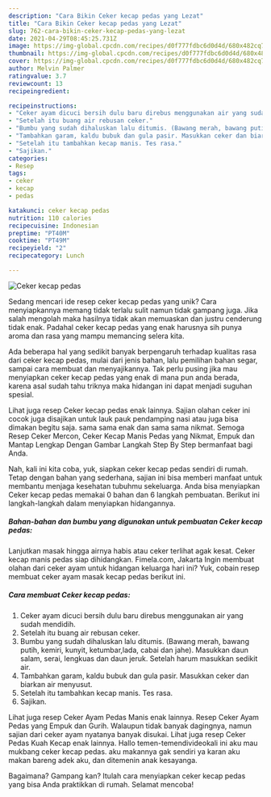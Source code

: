 ```yaml
---
description: "Cara Bikin Ceker kecap pedas yang Lezat"
title: "Cara Bikin Ceker kecap pedas yang Lezat"
slug: 762-cara-bikin-ceker-kecap-pedas-yang-lezat
date: 2021-04-29T08:45:25.731Z
image: https://img-global.cpcdn.com/recipes/d0f777fdbc6d0d4d/680x482cq70/ceker-kecap-pedas-foto-resep-utama.jpg
thumbnail: https://img-global.cpcdn.com/recipes/d0f777fdbc6d0d4d/680x482cq70/ceker-kecap-pedas-foto-resep-utama.jpg
cover: https://img-global.cpcdn.com/recipes/d0f777fdbc6d0d4d/680x482cq70/ceker-kecap-pedas-foto-resep-utama.jpg
author: Melvin Palmer
ratingvalue: 3.7
reviewcount: 13
recipeingredient:

recipeinstructions:
- "Ceker ayam dicuci bersih dulu baru direbus menggunakan air yang sudah mendidih."
- "Setelah itu buang air rebusan ceker."
- "Bumbu yang sudah dihaluskan lalu ditumis. (Bawang merah, bawang putih, kemiri, kunyit, ketumbar,lada, cabai dan jahe). Masukkan daun salam, serai, lengkuas dan daun jeruk. Setelah harum masukkan sedikit air."
- "Tambahkan garam, kaldu bubuk dan gula pasir. Masukkan ceker dan biarkan air menyusut."
- "Setelah itu tambahkan kecap manis. Tes rasa."
- "Sajikan."
categories:
- Resep
tags:
- ceker
- kecap
- pedas

katakunci: ceker kecap pedas 
nutrition: 110 calories
recipecuisine: Indonesian
preptime: "PT40M"
cooktime: "PT49M"
recipeyield: "2"
recipecategory: Lunch

---
```



![Ceker kecap pedas](https://img-global.cpcdn.com/recipes/d0f777fdbc6d0d4d/680x482cq70/ceker-kecap-pedas-foto-resep-utama.jpg)

Sedang mencari ide resep ceker kecap pedas yang unik? Cara menyiapkannya memang tidak terlalu sulit namun tidak gampang juga. Jika salah mengolah maka hasilnya tidak akan memuaskan dan justru cenderung tidak enak. Padahal ceker kecap pedas yang enak harusnya sih punya aroma dan rasa yang mampu memancing selera kita.

Ada beberapa hal yang sedikit banyak berpengaruh terhadap kualitas rasa dari ceker kecap pedas, mulai dari jenis bahan, lalu pemilihan bahan segar, sampai cara membuat dan menyajikannya. Tak perlu pusing jika mau menyiapkan ceker kecap pedas yang enak di mana pun anda berada, karena asal sudah tahu triknya maka hidangan ini dapat menjadi suguhan spesial.

Lihat juga resep Ceker kecap pedas enak lainnya. Sajian olahan ceker ini cocok juga disajikan untuk lauk pauk pendamping nasi atau juga bisa dimakan begitu saja. sama sama enak dan sama sama nikmat. Semoga Resep Ceker Mercon, Ceker Kecap Manis Pedas yang Nikmat, Empuk dan Mantap Lengkap Dengan Gambar Langkah Step By Step bermanfaat bagi Anda.


Nah, kali ini kita coba, yuk, siapkan ceker kecap pedas sendiri di rumah. Tetap dengan bahan yang sederhana, sajian ini bisa memberi manfaat untuk membantu menjaga kesehatan tubuhmu sekeluarga. Anda bisa menyiapkan Ceker kecap pedas memakai 0 bahan dan 6 langkah pembuatan. Berikut ini langkah-langkah dalam menyiapkan hidangannya.

<!--inarticleads1-->

##### Bahan-bahan dan bumbu yang digunakan untuk pembuatan Ceker kecap pedas:



Lanjutkan masak hingga airnya habis atau ceker terlihat agak kesat. Ceker kecap manis pedas siap dihidangkan. Fimela.com, Jakarta Ingin membuat olahan dari ceker ayam untuk hidangan keluarga hari ini? Yuk, cobain resep membuat ceker ayam masak kecap pedas berikut ini. 

<!--inarticleads2-->

##### Cara membuat Ceker kecap pedas:

1. Ceker ayam dicuci bersih dulu baru direbus menggunakan air yang sudah mendidih.
1. Setelah itu buang air rebusan ceker.
1. Bumbu yang sudah dihaluskan lalu ditumis. (Bawang merah, bawang putih, kemiri, kunyit, ketumbar,lada, cabai dan jahe). Masukkan daun salam, serai, lengkuas dan daun jeruk. Setelah harum masukkan sedikit air.
1. Tambahkan garam, kaldu bubuk dan gula pasir. Masukkan ceker dan biarkan air menyusut.
1. Setelah itu tambahkan kecap manis. Tes rasa.
1. Sajikan.


Lihat juga resep Ceker Ayam Pedas Manis enak lainnya. Resep Ceker Ayam Pedas yang Empuk dan Gurih. Walaupun tidak banyak dagingnya, namun sajian dari ceker ayam nyatanya banyak disukai. Lihat juga resep Ceker Pedas Kuah Kecap enak lainnya. Hallo temen-temendivideokali ini aku mau mukbang ceker kecap pedas. aku makannya gak sendiri ya karan aku makan bareng adek aku, dan ditemenin anak kesayanga. 

Bagaimana? Gampang kan? Itulah cara menyiapkan ceker kecap pedas yang bisa Anda praktikkan di rumah. Selamat mencoba!
